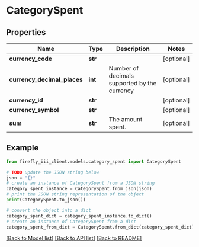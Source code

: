 # CategorySpent


## Properties

Name | Type | Description | Notes
------------ | ------------- | ------------- | -------------
**currency_code** | **str** |  | [optional] 
**currency_decimal_places** | **int** | Number of decimals supported by the currency | [optional] 
**currency_id** | **str** |  | [optional] 
**currency_symbol** | **str** |  | [optional] 
**sum** | **str** | The amount spent. | [optional] 

## Example

```python
from firefly_iii_client.models.category_spent import CategorySpent

# TODO update the JSON string below
json = "{}"
# create an instance of CategorySpent from a JSON string
category_spent_instance = CategorySpent.from_json(json)
# print the JSON string representation of the object
print(CategorySpent.to_json())

# convert the object into a dict
category_spent_dict = category_spent_instance.to_dict()
# create an instance of CategorySpent from a dict
category_spent_from_dict = CategorySpent.from_dict(category_spent_dict)
```
[[Back to Model list]](../README.md#documentation-for-models) [[Back to API list]](../README.md#documentation-for-api-endpoints) [[Back to README]](../README.md)


